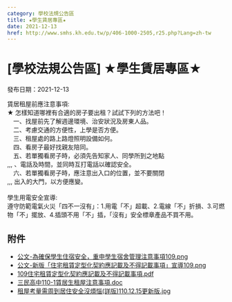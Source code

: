 ```yaml
---
category: 學校法規公告區
title: ★學生賃居專區★
date: 2021-12-13
href: http://www.smhs.kh.edu.tw/p/406-1000-2505,r25.php?Lang=zh-tw
---
```


# [學校法規公告區] ★學生賃居專區★

發布日期：2021-12-13

<div><figure><figcaption></figcaption></figure></div><div><figure><figcaption></figcaption></figure></div><div><div></div><div>賃居租屋前應注意事項:<br> ★ 怎樣知道哪裡有合適的房子要出租？試試下列的方法吧！<br> 　一、找屋前先了解週邊環境、治安狀況及房東人品。<br> 　二、考慮交通的方便性，上學是否方便。<br> 　三、租屋處的路上路燈照明設備如何。<br> 　四、看房子最好找親友陪同。<br> 　五、若單獨看房子時，必須先告知家人、同學所到之地點<br> ,,, 、電話及時間，並同時互打電話以確認安全。 <br> 　六、若單獨看房子時，應注意出入口的位置，並不要關閉<br> ,,, 出入的大門，以方便應變。<br><br> 學生用電安全宣導:<br> 遵守防範電氣火災「四不一沒有」：1.用電「不」超載、2.電線「不」折損、3.可燃物「不」擺放、4.插頭不用「不」插，「沒有」安全標章產品不買不用。</div></div>

## 附件

- [公文-為確保學生住宿安全，重申學生宿舍管理注意事項109.png](https://www.smhs.kh.edu.tw/var/file/0/1000/attach/80/pta_2115_4466088_61225.png)
- [公文-新版「住宅租賃定型化契約應記載及不得記載事項」宣導109.png](https://www.smhs.kh.edu.tw/var/file/0/1000/attach/80/pta_2116_73096_61226.png)
- [109住宅租賃定型化契約應記載及不得記載事項.pdf](https://www.smhs.kh.edu.tw/var/file/0/1000/attach/80/pta_2117_8507328_61226.pdf)
- [三民高中110-1賃居生租屋注意事項.doc](https://www.smhs.kh.edu.tw/app/index.php?Action=downloadfile&file=WVhSMFlXTm9Memd3TDNCMFlWOHlNVEU0WHpRMU5EUXhPRFJmTmpFek1qSXVaRzlq&fname=WSGGDGA0YWDC1100LOLKUSJG50MO25LO203440NKVXRLDC40QK20YSEGUSOOGHFCNOCCUT05A4A0DCGD34TWMO25WS24ZWICVXYT04B0NK30POTWECSWB550POLKCCJHB0NOFC14MKHCSSICWSJCYSMK01UXIGA5UWDC3001OOA4TSFCTWLKA5ZXFG0434GDZSXSLKGCWSA040NP21XTLKA5POMKZWRKQODCPKFGKK04POPO)
- [租屋考量需周到居住安全沒煩惱(詳版)110.12.15更新版.jpg](https://www.smhs.kh.edu.tw/var/file/0/1000/attach/80/pta_2261_3339930_81586.jpg)
